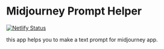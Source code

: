 # Midjourney Prompt Helper

[![Netlify Status](https://api.netlify.com/api/v1/badges/ae06eabd-b644-4ad8-9821-49f7c808267f/deploy-status)](https://app.netlify.com/sites/midjourney-prompt-helper/deploys)

this app helps you to make a text prompt for midjourney app.
